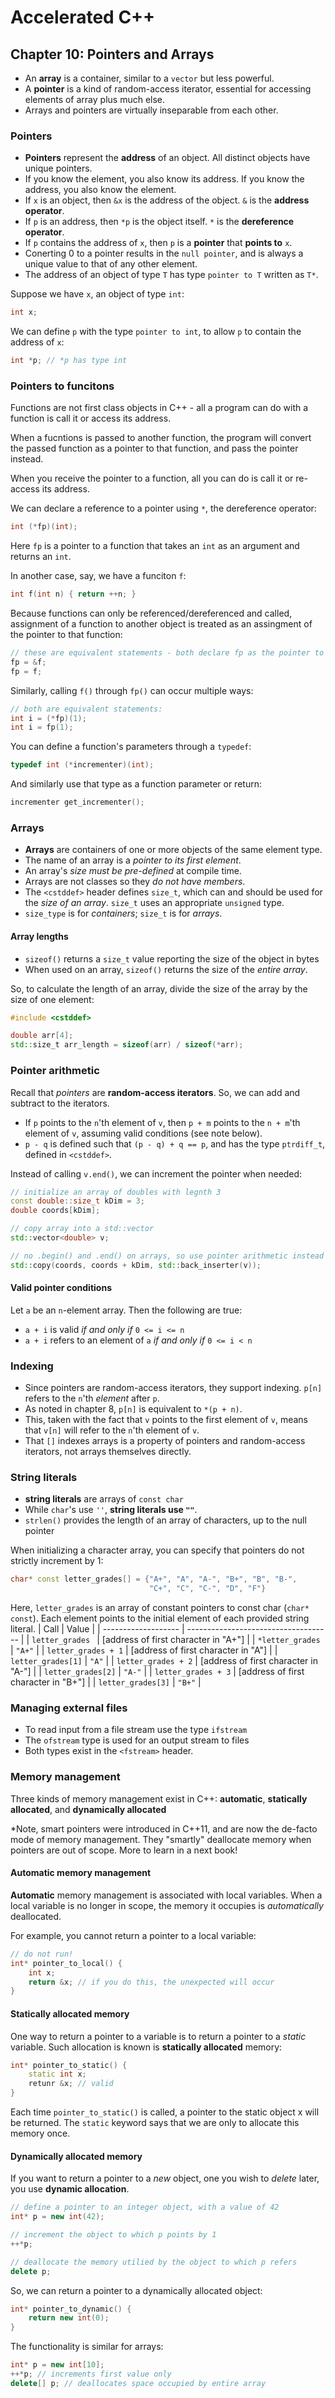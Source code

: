 # Accelerated C++
## Chapter 10: Pointers and Arrays

- An **array** is a container, similar to a `vector` but less powerful.
- A **pointer** is a kind of random-access iterator, essential for accessing
  elements of array plus much else.
- Arrays and pointers are virtually inseparable from each other.

### Pointers
- **Pointers** represent the **address** of an object. All distinct objects
  have unique pointers.
- If you know the element, you also know its address. If you know the address,
  you also know the element.
- If `x` is an object, then `&x` is the address of the object. `&` is the
  **address operator**.
- If `p` is an address, then `*p` is the object itself. `*` is the
  **dereference operator**.
- If `p` contains the address of `x`, then `p` is a **pointer** that
  **points to** `x`.
- Conerting 0 to a pointer results in the `null pointer`, and is always a
  unique value to that of any other element.
- The address of an object of type `T` has type `pointer to T` written as `T*`.

Suppose we have `x`, an object of type `int`:
```cpp
int x;
```

We can define `p` with the type `pointer to int`, to allow `p` to contain the
address of `x`:
```cpp
int *p; // *p has type int
```

### Pointers to funcitons
Functions are not first class objects in C++ - all a program can do with a
function is call it or access its address.

When a fucntions is passed to another function, the program will convert the
passed function as a pointer to that function, and pass the pointer instead.

When you receive the pointer to a function, all you can do is call it or
re-access its address.

We can declare a reference to a pointer using `*`, the dereference operator:
```cpp
int (*fp)(int);
```

Here `fp` is a pointer to a function that takes an `int` as an argument and
returns an `int`.

In another case, say, we have a funciton `f`:
```cpp
int f(int n) { return ++n; }
```

Because functions can only be referenced/dereferenced and called, assignment of
a function to another object is treated as an assingment of the pointer to that
function:
```cpp
// these are equivalent statements - both declare fp as the pointer to f
fp = &f;
fp = f;
```

Similarly, calling `f()` through `fp()` can occur multiple ways:
```cpp
// both are equivalent statements:
int i = (*fp)(1);
int i = fp(1);
```

You can define a function's parameters through a `typedef`:
```cpp
typedef int (*incrementer)(int);
```

And similarly use that type as a function parameter or return:
```cpp
incrementer get_incrementer();
```

### Arrays
- **Arrays** are containers of one or more objects of the same element type.
- The name of an array is a *pointer to its first element*.
- An array's *size must be pre-defined* at compile time.
- Arrays are not classes so they *do not have members*.
- The `<cstddef>` header defines `size_t`, which can and should be used for the
  *size of an array*. `size_t` uses an appropriate `unsigned` type.
- `size_type` is for *containers*; `size_t` is for *arrays*.

#### Array lengths
- `sizeof()` returns a `size_t` value reporting the size of the object in bytes
- When used on an array, `sizeof()` returns the size of the *entire array*.

So, to calculate the length of an array, divide the size of the array by the
size of one element:
```cpp
#include <cstddef>

double arr[4];
std::size_t arr_length = sizeof(arr) / sizeof(*arr);
```

### Pointer arithmetic
Recall that *pointers* are **random-access iterators**. So, we can add and
subtract to the iterators.

- If `p` points to the `n`'th element of `v`, then `p + m` points to the
  `n + m`'th element of `v`, assuming valid conditions (see note below).
- `p - q` is defined such that `(p - q) + q == p`, and has the type
  `ptrdiff_t`, defined in `<cstddef>`.

Instead of calling `v.end()`, we can increment the pointer when needed:
```cpp
// initialize an array of doubles with legnth 3
const double::size_t kDim = 3;
double coords[kDim];

// copy array into a std::vector
std::vector<double> v;

// no .begin() and .end() on arrays, so use pointer arithmetic instead
std::copy(coords, coords + kDim, std::back_inserter(v));
```

#### Valid pointer conditions
Let `a` be an `n`-element array. Then the following are true:
- `a + i` is valid *if and only if* `0 <= i <= n`
- `a + i` refers to an element of `a` *if and only if* `0 <= i < n`

### Indexing
- Since pointers are random-access iterators, they support indexing. `p[n]`
  refers to the `n`'th *element* after `p`.
- As noted in chapter 8, `p[n]` is equivalent to `*(p + n)`.
- This, taken with the fact that `v` points to the first element of `v`, means
  that `v[n]` will refer to the `n`'th element of `v`.
- That `[]` indexes arrays is a property of pointers and random-access
  iterators, not arrays themselves directly.

### String literals
- **string literals** are arrays of `const char`
- While `char`'s use `''`, **string literals use `""`**.
- `strlen()` provides the length of an array of characters, up to the null
  pointer
  
When initializing a character array, you can specify that pointers do not
strictly increment by 1:
```cpp
char* const letter_grades[] = {"A+", "A", "A-", "B+", "B", "B-", 
                               "C+", "C", "C-", "D", "F"}
```

Here, `letter_grades` is an array of constant pointers to const char
(`char* const`). Each element points to the initial element of each provided
string literal.
| Call                | Value                                |
| ------------------- | ------------------------------------ |
| `letter_grades `    | [address of first character in "A+"] |
| `*letter_grades`    | `"A+"`                               |
| `letter_grades + 1` | [address of first character in "A"]  |
| `letter_grades[1]`  | `"A"`                                |
| `letter_grades + 2` | [address of first character in "A-"] |
| `letter_grades[2]`  | `"A-"`                               |
| `letter_grades + 3` | [address of first character in "B+"] |
| `letter_grades[3]`  | `"B+"`                               |

### Managing external files
- To read input from a file stream use the type `ifstream`
- The `ofstream` type is used for an output stream to files
- Both types exist in the `<fstream>` header.

### Memory management
Three kinds of memory management exist in C++: **automatic**,
**statically allocated**, and **dynamically allocated**

*Note, smart pointers were introduced in C++11, and are now the de-facto mode
of memory management. They "smartly" deallocate memory when pointers are out of
scope. More to learn in a next book!

#### Automatic memory management
**Automatic** memory management is associated with local variables. When a
local variable is no longer in scope, the memory it occupies is *automatically*
deallocated.

For example, you cannot return a pointer to a local variable:
```cpp
// do not run!
int* pointer_to_local() {
    int x;
    return &x; // if you do this, the unexpected will occur
}
```

#### Statically allocated memory
One way to return a pointer to a variable is to return a pointer to a *static*
variable. Such allocation is known is **statically allocated** memory:
```cpp
int* pointer_to_static() {
    static int x;
    retunr &x; // valid
}
```
Each time `pointer_to_static()` is called, a pointer to the static object x
will be returned. The `static` keyword says that we are only to allocate this
memory once.

#### Dynamically allocated memory
If you want to return a pointer to a *new* object, one you wish to *delete*
later, you use **dynamic allocation**.
```cpp
// define a pointer to an integer object, with a value of 42
int* p = new int(42);

// increment the object to which p points by 1
++*p;

// deallocate the memory utilied by the object to which p refers
delete p;
```

So, we can return a pointer to a dynamically allocated object:
```cpp
int* pointer_to_dynamic() {
    return new int(0);
}
```

The functionality is similar for arrays:
```cpp
int* p = new int[10];
++*p; // increments first value only
delete[] p; // deallocates space occupied by entire array
```
